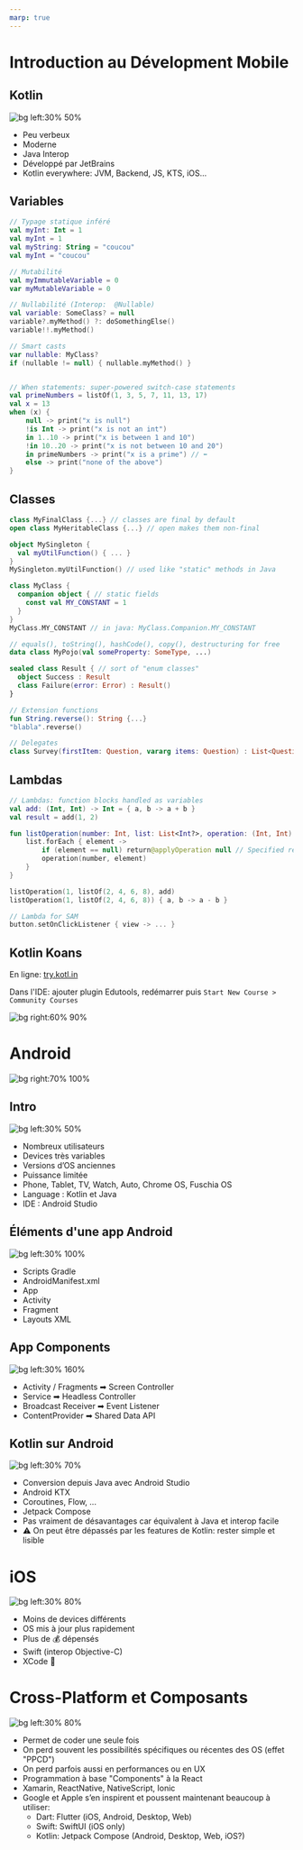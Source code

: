 ```yaml
---
marp: true
---
```

<!-- headingDivider: 2 -->

# Introduction au Dévelopment Mobile

## Kotlin

![bg left:30% 50%](assets/kotlin.png)

* Peu verbeux
* Moderne
* Java Interop
* Développé par JetBrains
* Kotlin everywhere: JVM, Backend, JS, KTS, iOS...

## Variables

```kotlin
// Typage statique inféré
val myInt: Int = 1
val myInt = 1
val myString: String = "coucou"
val myInt = "coucou"

// Mutabilité
val myImmutableVariable = 0
var myMutableVariable = 0

// Nullabilité (Interop:  @Nullable)
val variable: SomeClass? = null
variable?.myMethod() ?: doSomethingElse()
variable!!.myMethod()

// Smart casts
var nullable: MyClass?
if (nullable != null) { nullable.myMethod() }


// When statements: super-powered switch-case statements
val primeNumbers = listOf(1, 3, 5, 7, 11, 13, 17)
val x = 13
when (x) {
    null -> print("x is null")
    !is Int -> print("x is not an int")
    in 1..10 -> print("x is between 1 and 10")
    !in 10..20 -> print("x is not between 10 and 20")
    in primeNumbers -> print("x is a prime") // ⬅️
    else -> print("none of the above")
}
```

## Classes

```kotlin
class MyFinalClass {...} // classes are final by default
open class MyHeritableClass {...} // open makes them non-final

object MySingleton { 
  val myUtilFunction() { ... }
}
MySingleton.myUtilFunction() // used like "static" methods in Java

class MyClass {
  companion object { // static fields
    const val MY_CONSTANT = 1
  }
}
MyClass.MY_CONSTANT // in java: MyClass.Companion.MY_CONSTANT

// equals(), toString(), hashCode(), copy(), destructuring for free
data class MyPojo(val someProperty: SomeType, ...)

sealed class Result { // sort of "enum classes"
  object Success : Result
  class Failure(error: Error) : Result()
}

// Extension functions
fun String.reverse(): String {...}
"blabla".reverse()

// Delegates
class Survey(firstItem: Question, vararg items: Question) : List<Question> by listOf(firstItem, *items)
```

## Lambdas

```kotlin
// Lambdas: function blocks handled as variables
val add: (Int, Int) -> Int = { a, b -> a + b }
val result = add(1, 2)

fun listOperation(number: Int, list: List<Int?>, operation: (Int, Int) -> Int): List<Int>? {
    list.forEach { element -> 
        if (element == null) return@applyOperation null // Specified return
        operation(number, element)
    }
}

listOperation(1, listOf(2, 4, 6, 8), add)
listOperation(1, listOf(2, 4, 6, 8)) { a, b -> a - b }

// Lambda for SAM
button.setOnClickListener { view -> ... }
```

## Kotlin Koans

En ligne: [try.kotl.in](try.kotl.in)

Dans l'IDE: ajouter plugin Edutools, redémarrer
puis `Start New Course > Community Courses`

![bg right:60% 90%](assets/koans.png)

# Android

![bg right:70% 100%](assets/jetpack.svg)

## Intro

![bg left:30% 50%](assets/android.png)

* Nombreux utilisateurs
* Devices très variables
* Versions d’OS anciennes
* Puissance limitée
* Phone, Tablet, TV, Watch, Auto, Chrome OS, Fuschia OS
* Language : Kotlin et Java
* IDE : Android Studio

## Éléments d'une app Android

![bg left:30% 100%](assets/android_studio.svg)

* Scripts Gradle
* AndroidManifest.xml
* App
* Activity
* Fragment
* Layouts XML

## App Components

![bg left:30% 160%](assets/app_components.png)

* Activity / Fragments ➡ Screen Controller
* Service ➡ Headless Controller
* Broadcast Receiver ➡ Event Listener
* ContentProvider ➡ Shared Data API

## Kotlin sur Android

![bg left:30% 70%](assets/kotlin_android.png)

* Conversion depuis Java avec Android Studio
* Android KTX
* Coroutines, Flow, ...
* Jetpack Compose
* Pas vraiment de désavantages car équivalent à Java et interop facile
* ⚠️ On peut être dépassés par les features de Kotlin: rester simple et lisible

# iOS

![bg left:30% 80%](assets/xcode.png)

* Moins de devices différents
* OS mis à jour plus rapidement
* Plus de 💰 dépensés
* Swift (interop Objective-C)
* XCode 💩

# Cross-Platform et Composants

![bg left:30% 80%](assets/compose.svg)

* Permet de coder une seule fois
* On perd souvent les possibilités spécifiques ou récentes des OS (effet "PPCD")
* On perd parfois aussi en performances ou en UX
* Programmation à base "Components" à la React
* Xamarin, ReactNative, NativeScript, Ionic
* Google et Apple s’en inspirent et poussent maintenant beaucoup à utiliser:
  * Dart: Flutter (iOS, Android, Desktop, Web)
  * Swift: SwiftUI (iOS only)
  * Kotlin: Jetpack Compose (Android, Desktop, Web, iOS?)
